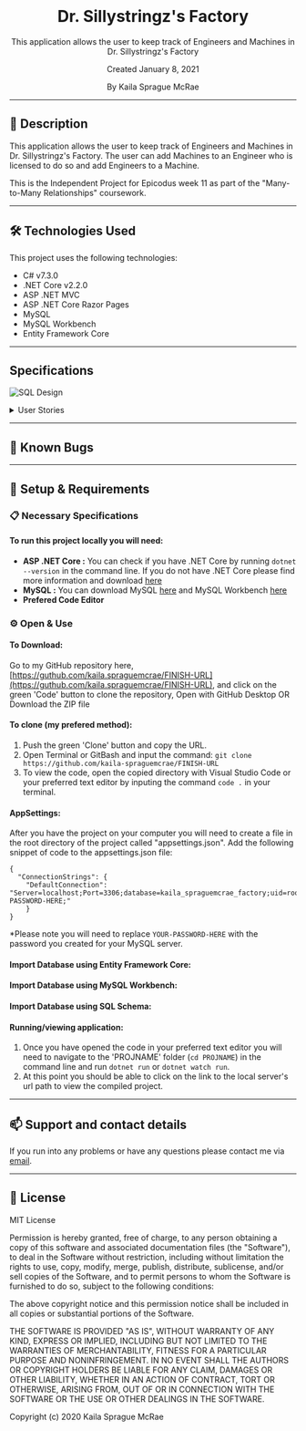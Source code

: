 <br>
<h1 align = "center">
<b> Dr. Sillystringz's Factory </b>
</h1>

<p align = "center">
This application allows the user to keep track of Engineers and Machines in Dr. Sillystringz's Factory </p>
<p align = "center"> Created January 8, 2021 </p>

<p align = "center">
 By Kaila Sprague McRae
 </p>

--------------------

## 📖  Description

This application allows the user to keep track of Engineers and Machines in Dr. Sillystringz's Factory. The user can add Machines to an Engineer who is licensed to do so and add Engineers to a Machine. 

This is the Independent Project for Epicodus week 11 as part of the "Many-to-Many Relationships" coursework. 

--------------------

## 🛠️ Technologies Used

This project uses the following technologies:

- C# v7.3.0
- .NET Core v2.2.0
- ASP .NET MVC
- ASP .NET Core Razor Pages
- MySQL
- MySQL Workbench
- Entity Framework Core

-------------------

## Specifications

![SQL Design](./ReadmeAssets/img "SQL Database Design")


<details>
<summary>User Stories</summary>

| Story # | User Story | Complete |
| :------------- | :------------- | :------------- |
| 01 | As the factory manager, I need to be able to see a list of all engineers, and I need to be able to see a list of all machines. | true |
| 02 | As the factory manager, I need to be able to select a engineer, see their details, and see a list of all machines that engineer is licensed to repair. I also need to be able to select a machine, see its details, and see a list of all engineers licensed to repair it. | true |
| 03 | As the factory manager, I need to add new engineers to our system when they are hired. I also need to add new machines to our system when they are installed. | true |
| 04 | As the factory manager, I should be able to add new machines even if no engineers are employed. I should also be able to add new engineers even if no machines are installed. | true |
| 05 | As the factory manager, I need to be able to add or remove machines that a specific engineer is licensed to repair. I also need to be able to modify this relationship from the other side, and add or remove engineers from a specific machine. | false |
| 06 | I should be able to navigate to a splash page that lists all engineers and machines. Users should be able to click on an individual engineer or machine to see all the engineers/machines that belong to it. | false |

</details>

-------------------

## 🐛 Known Bugs

-------------------

## 🔧 Setup & Requirements

### 📋 Necessary Specifications

#### To run this project locally you will need:

- **ASP .NET Core :** You can check if you have .NET Core by running `dotnet --version` in the command line. If you do not have .NET Core please find more information and download [here](https://dotnet.microsoft.com/download/dotnet-core)
- **MySQL :**  You can download MySQL [here](https://dev.mysql.com/downloads/file/?id=484914) and MySQL Workbench [here](https://dev.mysql.com/downloads/file/?id=484391)
- **Prefered Code Editor**


### ⚙️ Open & Use

#### To Download:

Go to my GitHub repository here, [https://guthub.com/kaila.spraguemcrae/FINISH-URL](https://guthub.com/kaila.spraguemcrae/FINISH-URL), and click on the green 'Code' button to clone the repository, Open with GitHub Desktop OR Download the ZIP file

#### To clone (my prefered method):

1. Push the green 'Clone' button and copy the URL.
2. Open Terminal or GitBash and input the command: `git clone https://github.com/kaila-spraguemcrae/FINISH-URL`
3. To view the code, open the copied directory with Visual Studio Code or your preferred text editor by inputing the command `code .` in your terminal.


#### AppSettings:

After you have the project on your computer you will need to create a file in the root directory of the project called "appsettings.json". Add the following snippet of code to the appsettings.json file:

```
{
  "ConnectionStrings": {
    "DefaultConnection": "Server=localhost;Port=3306;database=kaila_spraguemcrae_factory;uid=root;pwd=YOUR-PASSWORD-HERE;"
    }
}
```
*Please note you will need to replace `YOUR-PASSWORD-HERE` with the password you created for your MySQL server.

#### Import Database using Entity Framework Core:

#### Import Database using MySQL Workbench:

#### Import Database using SQL Schema:

#### Running/viewing application:

1. Once you have opened the code in your preferred text editor you will need to navigate to the 'PROJNAME' folder (`cd PROJNAME`) in the command line and run `dotnet run` or `dotnet watch run`.
2. At this point you should be able to click on the link to the local server's url path to view the compiled project. 

--------------------------

## 📫 Support and contact details

If you run into any problems or have any questions please contact me via [email](mailto:kaila.sprague@icloud.com).

---------------------------

## 📘 License

MIT License

Permission is hereby granted, free of charge, to any person obtaining a copy
of this software and associated documentation files (the "Software"), to deal
in the Software without restriction, including without limitation the rights
to use, copy, modify, merge, publish, distribute, sublicense, and/or sell
copies of the Software, and to permit persons to whom the Software is
furnished to do so, subject to the following conditions:

The above copyright notice and this permission notice shall be included in all
copies or substantial portions of the Software.

THE SOFTWARE IS PROVIDED "AS IS", WITHOUT WARRANTY OF ANY KIND, EXPRESS OR
IMPLIED, INCLUDING BUT NOT LIMITED TO THE WARRANTIES OF MERCHANTABILITY,
FITNESS FOR A PARTICULAR PURPOSE AND NONINFRINGEMENT. IN NO EVENT SHALL THE
AUTHORS OR COPYRIGHT HOLDERS BE LIABLE FOR ANY CLAIM, DAMAGES OR OTHER
LIABILITY, WHETHER IN AN ACTION OF CONTRACT, TORT OR OTHERWISE, ARISING FROM,
OUT OF OR IN CONNECTION WITH THE SOFTWARE OR THE USE OR OTHER DEALINGS IN THE
SOFTWARE.

Copyright (c) 2020 Kaila Sprague McRae